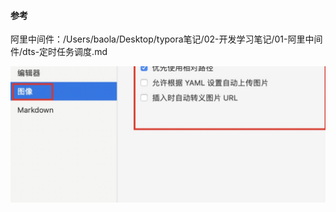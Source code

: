#### 参考

阿里中间件：/Users/baola/Desktop/typora笔记/02-开发学习笔记/01-阿里中间件/dts-定时任务调度.md

![image-20200214215358500](java定时任务.assets/image-20200214215358500.png)